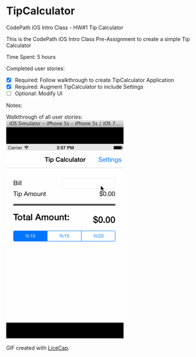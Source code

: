 # TipCalculator
CodePath iOS Intro Class - HW#1 Tip Calculator

This is the CodePath iOS Intro Class Pre-Assignment to create a simple Tip Calculator

Time Spent: 5 hours

Completed user stories:
 * [x] Required: Follow walkthrough to create TipCalculator Application
 * [x] Required: Augment TipCalculator to include Settings
 * [ ] Optional: Modify UI

Notes:

Walkthrough of all user stories:
![Video Walkthrough](anim_tip_calculator.gif)

GIF created with [LiceCap](http://www.cockos.com/licecap/).
